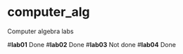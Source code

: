 # computer_alg
Computer algebra labs

#**lab01**
Done
#**lab02**
Done
#**lab03**
Not done
#**lab04**
Done
